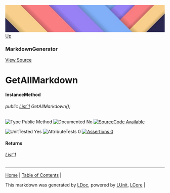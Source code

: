 ![](../Content/LDoc-banner-small.png "")
[Up](MarkdownGenerator.md)
### MarkdownGenerator
[View Source](../Markdown/MarkdownGenerator.cs)
# GetAllMarkdown
#### InstanceMethod
###### public <a href="https://www.google.com/#q=C%23+System.Collections.Generic.List<GitHubMarkdown>" alt="Search for 'System.Collections.Generic.List<GitHubMarkdown>'" target="_blank">List`1</a> GetAllMarkdown();

![Type Public Method](http://b.repl.ca/v1/Type-Public%20Method-lightgrey.png "") ![Documented No](http://b.repl.ca/v1/Documented-No-red.png "") [![SourceCode Available](http://b.repl.ca/v1/SourceCode-Available-brightgreen.png "")](../Markdown/MarkdownGenerator.cs#L889)

![UnitTested Yes](http://b.repl.ca/v1/UnitTested-Yes-brightgreen.png "") ![AttributeTests 0](http://b.repl.ca/v1/AttributeTests-0-lightgrey.png "") [![Assertions 0](http://b.repl.ca/v1/Assertions-0-brightgreen.png "")](../Markdown/MarkdownGenerator.cs)
#### Returns
###### <a href="https://www.google.com/#q=C%23+System.Collections.Generic.List<GitHubMarkdown>" alt="Search for 'System.Collections.Generic.List<GitHubMarkdown>'" target="_blank">List`1</a>
---

[Home](../../README.md) | [Table of Contents](../../TableOfContents.md) | 


This markdown was generated by [LDoc](https://github.com/CodeSingularity/LDoc), powered by [LUnit](https://github.com/CodeSingularity/LUnit), [LCore](https://github.com/CodeSingularity/LCore) | 

